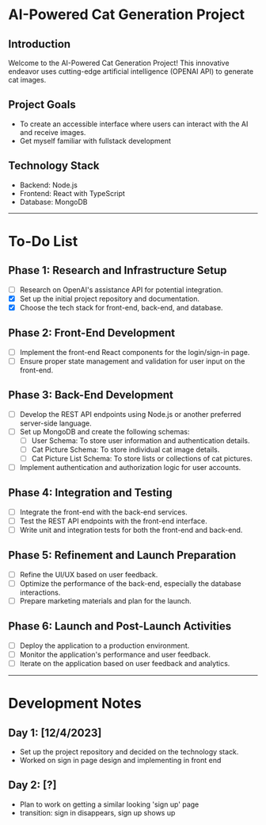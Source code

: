 # AI-Powered Cat Generation Project

## Introduction
Welcome to the AI-Powered Cat Generation Project! This innovative endeavor uses cutting-edge artificial intelligence (OPENAI API) to generate cat images.

## Project Goals
- To create an accessible interface where users can interact with the AI and receive images.
- Get myself familiar with fullstack development

## Technology Stack
- Backend: Node.js
- Frontend: React with TypeScript
- Database: MongoDB
---

# To-Do List

## Phase 1: Research and Infrastructure Setup
- [ ] Research on OpenAI's assistance API for potential integration.
- [X] Set up the initial project repository and documentation.
- [X] Choose the tech stack for front-end, back-end, and database.

## Phase 2: Front-End Development
- [ ] Implement the front-end React components for the login/sign-in page.
- [ ] Ensure proper state management and validation for user input on the front-end.

## Phase 3: Back-End Development
- [ ] Develop the REST API endpoints using Node.js or another preferred server-side language.
- [ ] Set up MongoDB and create the following schemas:
    - [ ] User Schema: To store user information and authentication details.
    - [ ] Cat Picture Schema: To store individual cat image details.
    - [ ] Cat Picture List Schema: To store lists or collections of cat pictures.
- [ ] Implement authentication and authorization logic for user accounts.

## Phase 4: Integration and Testing
- [ ] Integrate the front-end with the back-end services.
- [ ] Test the REST API endpoints with the front-end interface.
- [ ] Write unit and integration tests for both the front-end and back-end.

## Phase 5: Refinement and Launch Preparation
- [ ] Refine the UI/UX based on user feedback.
- [ ] Optimize the performance of the back-end, especially the database interactions.
- [ ] Prepare marketing materials and plan for the launch.

## Phase 6: Launch and Post-Launch Activities
- [ ] Deploy the application to a production environment.
- [ ] Monitor the application's performance and user feedback.
- [ ] Iterate on the application based on user feedback and analytics.

---

# Development Notes

## Day 1: [12/4/2023]
- Set up the project repository and decided on the technology stack.
- Worked on sign in page design and implementing in front end

## Day 2: [?]
- Plan to work on getting a similar looking 'sign up' page
- transition: sign in disappears, sign up shows up